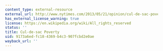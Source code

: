 ```yaml
---
content_type: external-resource
external_url: http://www.nytimes.com/2013/05/21/opinion/cul-de-sac-poverty.html?pagewanted=all&_r=0
has_external_license_warning: true
license: https://en.wikipedia.org/wiki/All_rights_reserved
status: ''
title: Cul-de-sac Poverty
uid: 9173a6ed-fc18-4369-b4c3-907fcbd2e0ae
wayback_url: ''
---
```

